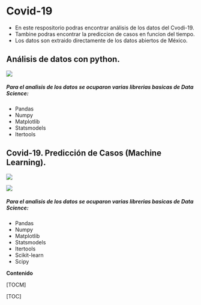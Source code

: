 # Covid-19

- En este respositorio podras encontrar análisis de los datos del Cvodi-19.
- Tambine podras encontrar la prediccion de casos en funcion del tiempo.
- Los datos son extraido directamente de los datos abiertos de México.


## Análisis de datos con python.


![](https://img.shields.io/badge/Covid--19-Analysis-red)


##### Para el analisis de los datos se ocuparon varias librerias basicas de Data Science:
-	Pandas
-	Numpy
-	Matplotlib
-	Statsmodels
-	Itertools


## Covid-19. Predicción de Casos (Machine Learning).

![](http://www.finalhints.com/wp-content/uploads/2016/01/opengraph-icon-200x200.png)

 ![](https://img.shields.io/badge/Covid--19-Predict-red) 
 
 ##### Para el analisis de los datos se ocuparon varias librerias basicas de Data Science:
-	Pandas
-	Numpy
-	Matplotlib
-	Statsmodels
-	Itertools
-	Scikit-learn
-	Scipy


**Contenido**

[TOCM]

[TOC]




